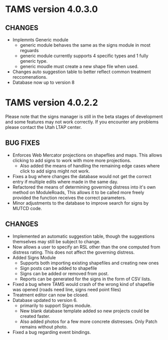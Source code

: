 # TAMS version 4.0.3.0

CHANGES
------------------------------------------------------

* Implemnts Generic module
	* generic module behaves the same as the signs module in most reguards
	* generic module currently supports 4 specific types and 1 fully generic type.
	* generic moudle must create a new shape file when used.
* Changes auto suggestion table to better reflect common treatment reccomenations.
* Database now up to version 8


# TAMS version 4.0.2.2 

Please note that the signs manager is still in the beta stages of development and some features may not work correctly. If you encounter any problems please contact the Utah LTAP center.

BUG FIXES
------------------------------------------------------
* Enforces Web Mercator projections on shapeflies and maps. This allows clicking to add signs to work with more more projections. 
	* Also added the means of handling the remaining edge cases where click to add signs might not work.
* Fixes a bug where changes the database would not get the correct entry if multiple edits where made in the same day.
* Refactored the means of determining governing distress into it's own method on ModuleRoads, This allows it to be called more freely provided the function receives the correct parameters.
* Minor adjustments to the database to improve search for signs by MUTCD code. 

CHANGES
------------------------------------------------------

* Implemented an automatic suggestion table, though the suggestions themselves may still be subject to change.
* Now allows a user to specify an RSL other than the one computed from distress rating. This does not affect the governing distress.
* Added Signs Module
	* Supports both importing existing shapefiles and creating new ones
	* Sign posts can be added to shapefile
	* Signs can be added or removed from post.
	* Reports can be generated for the signs in the form of CSV lists.
* Fixed a bug where TAMS would crash of the wrong kind of shapefile was opened (roads need line, signs need point files)
* Treatment editor can now be closed.
* Database updated to version 6.
	* primarily to support Signs module.
	* New blank database template added so new projects could be created faster.
	* Also added photos for a few more concrete distresses. Only Patch remains without photo.
* Fixed a bug regarding event bindings.

